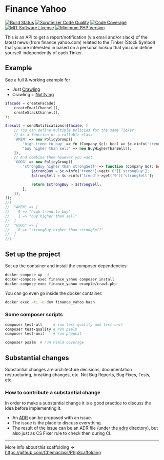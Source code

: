 # Finance Yahoo

[![Build Status](https://scrutinizer-ci.com/g/Chemaclass/FinanceYahoo/badges/build.png?b=master)](https://scrutinizer-ci.com/g/Chemaclass/FinanceYahoo/build-status/master)
[![Scrutinizer Code Quality](https://scrutinizer-ci.com/g/Chemaclass/FinanceYahoo/badges/quality-score.png?b=master)](https://scrutinizer-ci.com/g/Chemaclass/FinanceYahoo/?branch=master)
[![Code Coverage](https://scrutinizer-ci.com/g/Chemaclass/FinanceYahoo/badges/coverage.png?b=master)](https://scrutinizer-ci.com/g/Chemaclass/FinanceYahoo/?branch=master)
[![MIT Software License](https://img.shields.io/badge/license-MIT-blue.svg?style=flat-square)](LICENSE.md)
[![Minimum PHP Version](https://img.shields.io/badge/php-%3E%3D%207.4-8892BF.svg?style=flat-square)](https://php.net/)

This is an API to get a report/notification (via email and/or slack) of the latest news (from finance.yahoo.com) related
to the Tinker (Stock Symbol) that you are interested in based on a personal lookup that you can define yourself
independently of each Tinker.

## Example

See a full & working example for 
- Just [Crawling](example/crawl.php)
- Crawling + [Notifying](example/notify.php)

```php
$facade = createFacade(
    createEmailChannel(),
    createSlackChannel(),
);

$result = sendNotifications($facade, [
    // You can define multiple policies for the same Ticker
    // As a function or a callable class
    'AMZN' => new PolicyGroup([
        'high trend to buy' => fn (Company $c): bool => $c->info('trend')->get('0')['buy'] > 25,
        'buy higher than sell' => new BuyHigherThanSell(),
    ]),
    // And combine them however you want
    'GOOG' => new PolicyGroup([
        'strongBuy higher than strongSell' => function (Company $c): bool {
            $strongBuy = $c->info('trend')->get('0')['strongBuy'];
            $strongSell = $c->info('trend')->get('0')['strongSell'];

            return $strongBuy > $strongSell;
        },
    ]),
]);
//[
//  "AMZN" => [
//    0 => "high trend to buy"
//    1 => "buy higher than sell"
//  ]
//  "GOOG" => [
//    0 => "strongBuy higher than strongSell"
//  ]
//]


```

## Set up the project

Set up the container and install the composer dependencies:

```bash
docker-compose up -d
docker-compose exec finance_yahoo composer install
docker-compose exec finance_yahoo example/crawl.php
```

You can go even go inside the docker container:

```bash
docker exec -ti -u dev finance_yahoo bash
```

### Some composer scripts

```bash
composer test-all     # run test-quality and test-unit
composer test-quality # run psalm
composer test-unit    # run phpunit

composer psalm  # run Psalm coverage
```

## Substantial changes

Substantial changes are architecture decisions, documentation restructuring, breaking changes, etc. Not Bug Reports, Bug
Fixes, Tests, etc.

### How to contribute a substantial change

In order to make a substantial change it is a good practice to discuss the idea before implementing it.

- An [ADR](https://github.com/joelparkerhenderson/architecture_decision_record) can be proposed with an issue.
- The issue is the place to discuss everything.
- The result of the issue can be an ADR file (under the [adrs](./adrs) directory), but also just as CS Fixer rule to
  check then during CI.

----------

More info about this scaffolding -> https://github.com/Chemaclass/PhpScaffolding
